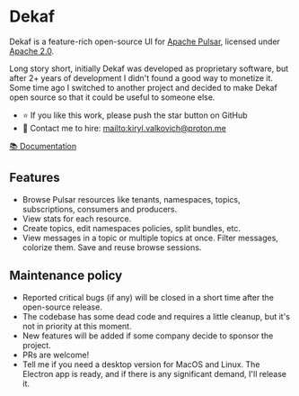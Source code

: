 # Dekaf

Dekaf is a feature-rich open-source UI for [Apache Pulsar](https://pulsar.apache.org/), licensed under [Apache 2.0](./LICENSE.md).

Long story short, initially Dekaf was developed as proprietary software, but after 2+ years of development I didn't found a good way to monetize it.
Some time ago I switched to another project and decided to make Dekaf open source so that it could be useful to someone else.

- ⭐ If you like this work, please push the star button on GitHub
- 🤝 Contact me to hire: <mailto:kiryl.valkovich@proton.me>

[📚 Documentation](./docs/README.md)

## Features

- Browse Pulsar resources like tenants, namespaces, topics, subscriptions, consumers and producers.
- View stats for each resource.
- Create topics, edit namespaces policies, split bundles, etc.
- View messages in a topic or multiple topics at once. Filter messages, colorize them. Save and reuse browse sessions.

## Maintenance policy

- Reported critical bugs (if any) will be closed in a short time after the open-source release.
- The codebase has some dead code and requires a little cleanup, but it's not in priority at this moment.
- New features will be added if some company decide to sponsor the project.
- PRs are welcome!
- Tell me if you need a desktop version for MacOS and Linux. The Electron app is ready, and if there is any significant demand, I'll release it.

